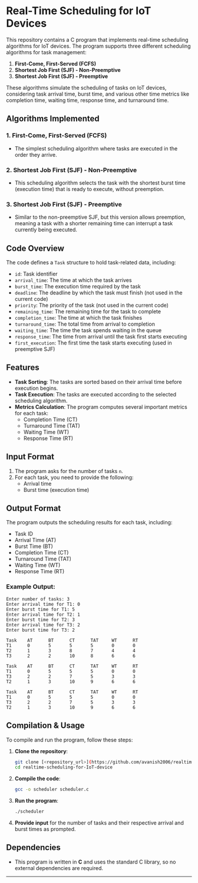 
# Real-Time Scheduling for IoT Devices

This repository contains a C program that implements real-time scheduling algorithms for IoT devices. The program supports three different scheduling algorithms for task management:

1. **First-Come, First-Served (FCFS)**
2. **Shortest Job First (SJF) - Non-Preemptive**
3. **Shortest Job First (SJF) - Preemptive**

These algorithms simulate the scheduling of tasks on IoT devices, considering task arrival time, burst time, and various other time metrics like completion time, waiting time, response time, and turnaround time.

## Algorithms Implemented

### 1. First-Come, First-Served (FCFS)
- The simplest scheduling algorithm where tasks are executed in the order they arrive.

### 2. Shortest Job First (SJF) - Non-Preemptive
- This scheduling algorithm selects the task with the shortest burst time (execution time) that is ready to execute, without preemption.

### 3. Shortest Job First (SJF) - Preemptive
- Similar to the non-preemptive SJF, but this version allows preemption, meaning a task with a shorter remaining time can interrupt a task currently being executed.

## Code Overview

The code defines a `Task` structure to hold task-related data, including:
- `id`: Task identifier
- `arrival_time`: The time at which the task arrives
- `burst_time`: The execution time required by the task
- `deadline`: The deadline by which the task must finish (not used in the current code)
- `priority`: The priority of the task (not used in the current code)
- `remaining_time`: The remaining time for the task to complete
- `completion_time`: The time at which the task finishes
- `turnaround_time`: The total time from arrival to completion
- `waiting_time`: The time the task spends waiting in the queue
- `response_time`: The time from arrival until the task first starts executing
- `first_execution`: The first time the task starts executing (used in preemptive SJF)

## Features
- **Task Sorting**: The tasks are sorted based on their arrival time before execution begins.
- **Task Execution**: The tasks are executed according to the selected scheduling algorithm.
- **Metrics Calculation**: The program computes several important metrics for each task:
    - Completion Time (CT)
    - Turnaround Time (TAT)
    - Waiting Time (WT)
    - Response Time (RT)

## Input Format

1. The program asks for the number of tasks `n`.
2. For each task, you need to provide the following:
    - Arrival time
    - Burst time (execution time)

## Output Format

The program outputs the scheduling results for each task, including:
- Task ID
- Arrival Time (AT)
- Burst Time (BT)
- Completion Time (CT)
- Turnaround Time (TAT)
- Waiting Time (WT)
- Response Time (RT)

### Example Output:

```
Enter number of tasks: 3
Enter arrival time for T1: 0
Enter burst time for T1: 5
Enter arrival time for T2: 1
Enter burst time for T2: 3
Enter arrival time for T3: 2
Enter burst time for T3: 2

Task    AT      BT      CT      TAT     WT      RT
T1      0       5       5       5       0       0
T2      1       3       8       7       4       4
T3      2       2       10      8       6       6

Task    AT      BT      CT      TAT     WT      RT
T1      0       5       5       5       0       0
T3      2       2       7       5       3       3
T2      1       3       10      9       6       6

Task    AT      BT      CT      TAT     WT      RT
T1      0       5       5       5       0       0
T3      2       2       7       5       3       3
T2      1       3       10      9       6       6
```

## Compilation & Usage

To compile and run the program, follow these steps:

1. **Clone the repository**:
    ```bash
    git clone [<repository_url>](https://github.com/avanish2006/realtime-scheduling-for-IoT-device.git)
    cd realtime-scheduling-for-IoT-device
    ```

2. **Compile the code**:
    ```bash
    gcc -o scheduler scheduler.c
    ```

3. **Run the program**:
    ```bash
    ./scheduler
    ```

4. **Provide input** for the number of tasks and their respective arrival and burst times as prompted.

## Dependencies

- This program is written in **C** and uses the standard C library, so no external dependencies are required.




---

